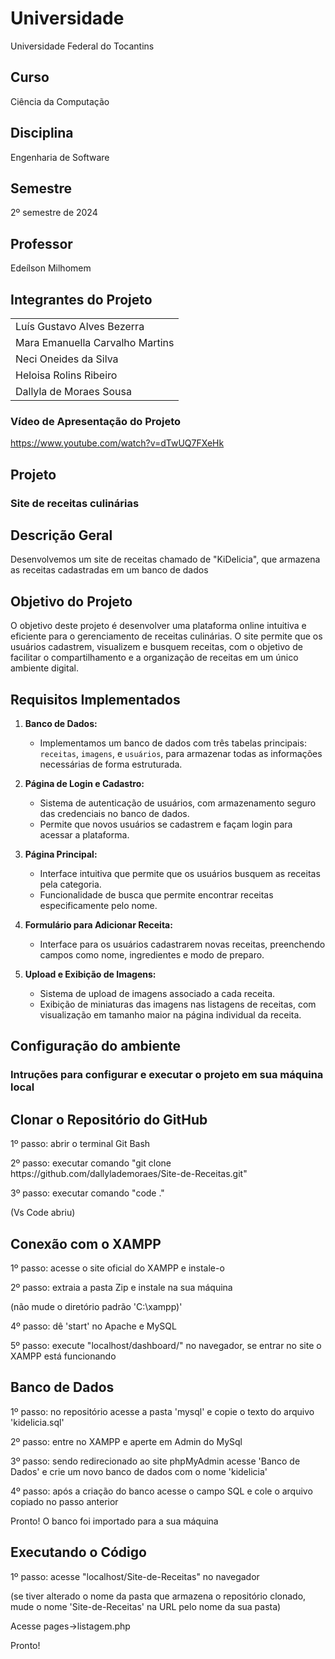 # Universidade
Universidade Federal do Tocantins
## Curso
Ciência da Computação
## Disciplina
Engenharia de Software
## Semestre
2º semestre de 2024
## Professor
Edeílson Milhomem
<h2>Integrantes do Projeto</h2>
<table>
  <tr>
    <td>Luís Gustavo Alves Bezerra</td>
  </tr>
  <tr>
    <td>Mara Emanuella Carvalho Martins</td>
  </tr>
  <tr>
    <td>Neci Oneides da Silva</td>
  </tr>
  <tr>
    <td>Heloisa Rolins Ribeiro</td>
  </tr>
  <tr>
    <td>Dallyla de Moraes Sousa</td>
  </tr>
</table>

### Vídeo de Apresentação do Projeto
https://www.youtube.com/watch?v=dTwUQ7FXeHk

## Projeto
### Site de receitas culinárias
## Descrição Geral
Desenvolvemos um site de receitas chamado de "KiDelicia", que armazena as receitas cadastradas em um banco de dados
## Objetivo do Projeto
O objetivo deste projeto é desenvolver uma plataforma online intuitiva e eficiente para o gerenciamento de receitas culinárias. O site permite que os usuários cadastrem, visualizem e busquem receitas, com o objetivo de facilitar o compartilhamento e a organização de receitas em um único ambiente digital.
## Requisitos Implementados

1. **Banco de Dados:**
   - Implementamos um banco de dados com três tabelas principais: `receitas`, `imagens`, e `usuários`, para armazenar todas as informações necessárias de forma estruturada.

2. **Página de Login e Cadastro:**
   - Sistema de autenticação de usuários, com armazenamento seguro das credenciais no banco de dados.
   - Permite que novos usuários se cadastrem e façam login para acessar a plataforma.

3. **Página Principal:**
   - Interface intuitiva que permite que os usuários busquem as receitas pela categoria.
   - Funcionalidade de busca que permite encontrar receitas especificamente pelo nome.

4. **Formulário para Adicionar Receita:**
   - Interface para os usuários cadastrarem novas receitas, preenchendo campos como nome, ingredientes e modo de preparo.

5. **Upload e Exibição de Imagens:**
   - Sistema de upload de imagens associado a cada receita.
   - Exibição de miniaturas das imagens nas listagens de receitas, com visualização em tamanho maior na página individual da receita.                    
<h2>Configuração do ambiente</h2>
<h3>Intruções para configurar e executar o projeto em sua máquina local</h3>

<h2>Clonar o Repositório do GitHub </h2>
<p>1º passo: abrir o terminal Git Bash</p>
<p>2º passo: executar comando "git clone https://github.com/dallylademoraes/Site-de-Receitas.git" </p>
<p>3º passo: executar comando "code ."</p>
<p>(Vs Code abriu)</p>

<h2>Conexão com o XAMPP</h2>
<p>1º passo: acesse o site oficial do XAMPP e instale-o</p>
<p>2º passo: extraia a pasta Zip e instale na sua máquina</p>
<p>(não mude o diretório padrão 'C:\xampp)'</p>
<p>4º passo: dê 'start' no Apache e MySQL</p>
<p>5º passo: execute "localhost/dashboard/" no navegador, se entrar no site o XAMPP está funcionando</p>

<h2>Banco de Dados</h2>
<p>1º passo: no repositório acesse a pasta 'mysql' e copie o texto do arquivo 'kidelicia.sql'</p>
<p>2º passo: entre no XAMPP e aperte em Admin do MySql</p>
<p>3º passo: sendo redirecionado ao site phpMyAdmin acesse 'Banco de Dados' e crie um novo banco de dados com o nome 'kidelicia'</p>
<p>4º passo: após a criação do banco acesse o campo SQL e cole o arquivo copiado no passo anterior</p>
<p>Pronto! O banco foi importado para a sua máquina</p>

<h2>Executando o Código</h2>
<p>1º passo: acesse "localhost/Site-de-Receitas" no navegador</p>
<p>(se tiver alterado o nome da pasta que armazena o repositório clonado, mude o nome 'Site-de-Receitas' na URL pelo nome da sua pasta)</p>
<p>Acesse pages->listagem.php</p>
<p>Pronto!</p>

#
#
